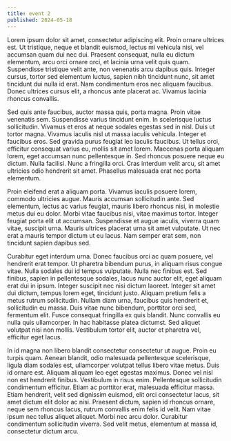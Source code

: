 ```yaml
---
title: event 2
published: 2024-05-18
---
```

Lorem ipsum dolor sit amet, consectetur adipiscing elit. Proin ornare ultrices est. Ut tristique, neque et blandit euismod, lectus mi vehicula nisi, vel accumsan quam dui nec dui. Praesent consequat, nulla eu dictum elementum, arcu orci ornare orci, et lacinia urna velit quis quam. Suspendisse tristique velit ante, non venenatis arcu dapibus quis. Integer cursus, tortor sed elementum luctus, sapien nibh tincidunt nunc, sit amet tincidunt dui nulla id erat. Nam condimentum eros nec aliquam faucibus. Donec ultrices cursus elit, a rhoncus ante placerat ac. Vivamus lacinia rhoncus convallis.

Sed quis ante faucibus, auctor massa quis, porta magna. Proin vitae venenatis sem. Suspendisse varius tincidunt enim. In scelerisque luctus sollicitudin. Vivamus et eros at neque sodales egestas sed in nisl. Duis ut tortor magna. Vivamus iaculis nisl ut massa iaculis vehicula. Integer et faucibus eros. Sed gravida purus feugiat leo iaculis faucibus. Ut tellus orci, efficitur consequat varius eu, mollis sit amet lorem. Maecenas porta aliquam lorem, eget accumsan nunc pellentesque in. Sed rhoncus posuere neque eu dictum. Nulla facilisi. Nunc a fringilla orci. Cras interdum velit arcu, sit amet ultricies odio hendrerit sit amet. Phasellus malesuada erat nec porta elementum.

Proin eleifend erat a aliquam porta. Vivamus iaculis posuere lorem, commodo ultricies augue. Mauris accumsan sollicitudin ante. Sed elementum, lectus ac varius feugiat, mauris libero rhoncus nisi, in molestie metus dui eu dolor. Morbi vitae faucibus nisi, vitae maximus tortor. Integer feugiat porta elit ut accumsan. Suspendisse et augue iaculis, viverra quam vitae, suscipit urna. Mauris ultrices placerat urna sit amet vulputate. Ut nec erat a mauris tempor dictum ut eu lacus. Nam semper erat sem, non tincidunt sapien dapibus sed.

Curabitur eget interdum urna. Donec faucibus orci ac quam posuere, vel hendrerit erat tempor. Ut pharetra bibendum purus, in aliquam risus congue vitae. Nulla sodales dui id tempus vulputate. Nulla nec finibus est. Sed finibus, sapien in pellentesque sodales, lacus nunc auctor elit, eget aliquam erat dui in ipsum. Integer suscipit nec nisi dictum laoreet. Integer sit amet dui dictum, tempus lorem eget, tincidunt justo. Aliquam pretium felis a metus rutrum sollicitudin. Nullam diam urna, faucibus quis hendrerit et, sollicitudin eu massa. Duis vitae nunc bibendum, porttitor orci sed, fermentum elit. Fusce consequat fringilla ex quis blandit. Nunc convallis eu nulla quis ullamcorper. In hac habitasse platea dictumst. Sed aliquet volutpat nisi non mollis. Vestibulum tortor elit, auctor et pharetra vel, efficitur eget lacus.

In id magna non libero blandit consectetur consectetur ut augue. Proin eu turpis quam. Aenean blandit, odio malesuada pellentesque scelerisque, ligula diam sodales est, ullamcorper volutpat tellus libero vitae metus. Duis id ornare est. Aliquam aliquam leo eget egestas maximus. Donec vel nisl non est hendrerit finibus. Vestibulum in risus enim. Pellentesque sollicitudin condimentum efficitur. Etiam ac porttitor erat, malesuada efficitur massa. Etiam hendrerit, velit sed dignissim euismod, elit orci consectetur lacus, sit amet dictum elit dolor ac nisi. Praesent dictum, sapien id rhoncus ornare, neque sem rhoncus lacus, rutrum convallis enim felis id velit. Nam vitae ipsum nec tellus aliquet aliquet. Morbi nec arcu dolor. Curabitur condimentum sollicitudin viverra. Sed velit metus, elementum at massa id, consectetur dictum arcu.


